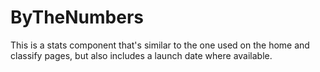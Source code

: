 # ByTheNumbers

This is a stats component that's similar to the one used on the home and classify pages, but also includes a launch date where available.
